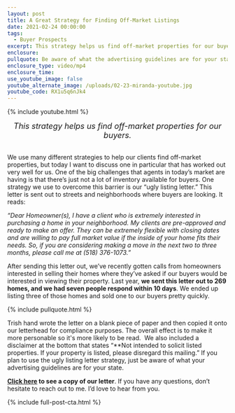 ```yaml
---
layout: post
title: A Great Strategy for Finding Off-Market Listings
date: 2021-02-24 00:00:00
tags:
  - Buyer Prospects
excerpt: This strategy helps us find off-market properties for our buyers.
enclosure:
pullquote: Be aware of what the advertising guidelines are for your state.
enclosure_type: video/mp4
enclosure_time:
use_youtube_image: false
youtube_alternate_image: /uploads/02-23-miranda-youtube.jpg
youtube_code: RX1u5q6nJk4
---
```


{% include youtube.html %}

<center style="font-size: 18px;"><em>This strategy helps us find off-market properties for our buyers.</em></center>

<br>We use many different strategies to help our clients find off-market properties, but today I want to discuss one in particular that has worked out very well for us. One of the big challenges that agents in today’s market are having is that there’s just not a lot of inventory available for buyers. One strategy we use to overcome this barrier is our “ugly listing letter.” This letter is sent out to streets and neighborhoods where buyers are looking. It reads:

*“Dear Homeowner(s), I have a client who is extremely interested in purchasing a home in your neighborhood. My clients are pre-approved and ready to make an offer. They can be extremely flexible with closing dates and are willing to pay full market value if the inside of your home fits their needs. So, if you are considering making a move in the next two to three months, please call me at (518) 376-1073.”*

After sending this letter out, we’ve recently gotten calls from homeowners interested in selling their homes where they’ve asked if our buyers would be interested in viewing their property. Last year, **we sent this letter out to 269 homes, and we had seven people respond within 10 days**. We ended up listing three of those homes and sold one to our buyers pretty quickly.

{% include pullquote.html %}

Trish hand wrote the letter on a blank piece of paper and then copied it onto our letterhead for compliance purposes. The overall effect is to make it more personable so it's more likely to be read. &nbsp;We also included a disclaimer at the bottom that states “\*\*Not intended to solicit listed properties. If your property is listed, please disregard this mailing.” If you plan to use the ugly listing letter strategy, just be aware of what your advertising guidelines are for your state.

**<u><a target="_blank" rel="noopener" href="/uploads/The Ugly Listing Letter.pdf">Click here</a></u> to see a copy of our letter**. If you have any questions, don’t hesitate to reach out to me. I’d love to hear from you.

{% include full-post-cta.html %}
